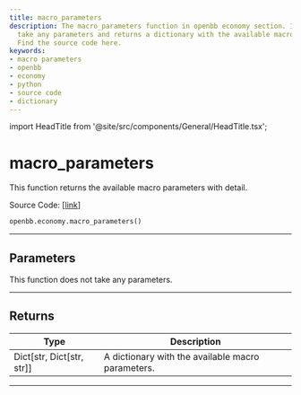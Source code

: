 ```yaml
---
title: macro_parameters
description: The macro_parameters function in openbb economy section. It does not
  take any parameters and returns a dictionary with the available macro parameters.
  Find the source code here.
keywords:
- macro parameters
- openbb
- economy
- python
- source code
- dictionary
---
```


import HeadTitle from '@site/src/components/General/HeadTitle.tsx';

<HeadTitle title="macro_parameters - Economy - Reference | OpenBB SDK Docs" />

# macro_parameters

This function returns the available macro parameters with detail.

Source Code: [[link](https://github.com/OpenBB-finance/OpenBBTerminal/tree/main/openbb_terminal/economy/econdb_model.py#L631)]

```python
openbb.economy.macro_parameters()
```

---

## Parameters

This function does not take any parameters.

---

## Returns

| Type | Description |
| ---- | ----------- |
| Dict[str, Dict[str, str]] | A dictionary with the available macro parameters. |
---
